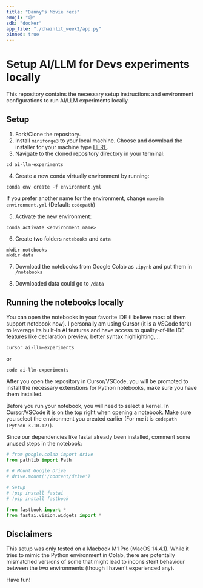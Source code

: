 ```yaml
---
title: "Danny's Movie recs"
emoji: "😆"
sdk: "docker"
app_file: "./chainlit_week2/app.py"
pinned: true
---
```


# Setup AI/LLM for Devs experiments locally

This repository contains the necessary setup instructions and environment configurations to run AI/LLM experiments locally.

## Setup

1. Fork/Clone the repository.
2. Install `miniforge3` to your local machine. Choose and download the installer for your machine type [HERE](https://github.com/conda-forge/miniforge).
3. Navigate to the cloned repository directory in your terminal:

```
cd ai-llm-experiments
```

4. Create a new conda virtually environment by running:

```
conda env create -f environment.yml
```

If you prefer another name for the environment, change `name` in `environment.yml` (Default: `codepath`)

5. Activate the new environment:

```
conda activate <environment_name>
```
6. Create two folders `notebooks` and `data`
```
mkdir notebooks
mkdir data
```
7. Download the notebooks from Google Colab as `.ipynb` and put them in `/notebooks`

8. Downloaded data could go to `/data`

## Running the notebooks locally

You can open the notebooks in your favorite IDE (I believe most of them support notebook now). I personally am using Cursor (it is a VSCode fork) to leverage its built-in AI features and have access to quality-of-life IDE features like declaration preview, better syntax highlighting,...

```
cursor ai-llm-experiments
```

or

```
code ai-llm-experiments
```

After you open the repository in Cursor/VSCode, you will be prompted to install the necessary extenstions for Python notebooks, make sure you have them installed.

Before you run your notebook, you will need to select a kernel. In Cursor/VSCode it is on the top right when opening a notebook. Make sure you select the environment you created earlier (For me it is `codepath (Python 3.10.12)`).

Since our dependencies like fastai already been installed, comment some unused steps in the notebook:

```python
# from google.colab import drive
from pathlib import Path

# # Mount Google Drive
# drive.mount('/content/drive')
```

```python
# Setup
# !pip install fastai
# !pip install fastbook

from fastbook import *
from fastai.vision.widgets import *
```

## Disclaimers

This setup was only tested on a Macbook M1 Pro (MacOS 14.4.1). While it tries to mimic the Python environment in Colab, there are potentally mismatched versions of some that might lead to inconsistent behaviour between the two environments (though I haven't experienced any).

Have fun!
